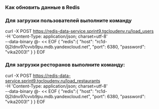 ### Как обновить данные в Redis
### Для загрузки пользователей выполните команду

curl -X POST https://redis-data-service.sprint9.tgcloudenv.ru/load_users \
-H 'Content-Type: application/json; charset=utf-8' \
--data-binary @- << EOF
{
    "redis":{
        "host": "rc1d-0j2ldnv97cvvb9pu.mdb.yandexcloud.net",
        "port": 6380,
        "password": "vika2003!"
    }
}
EOF
### Для загрузки ресторанов выполните команду:
curl -X POST https://redis-data-service.sprint9.tgcloudenv.ru/load_restaurants \
-H 'Content-Type: application/json; charset=utf-8' \
--data-binary @- << EOF
{
    "redis":{
        "host": "rc1d-0j2ldnv97cvvb9pu.mdb.yandexcloud.net",
        "port": 6380,
        "password": "vika2003!"
    }
}
EOF
